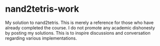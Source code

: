 # nand2tetris-work
My solution to nand2tetris. This is merely a reference for those who have already completed the course. I do not promote any academic dishonesty by posting my solutions. This is to inspire discussions and conversation regarding various implementations.

